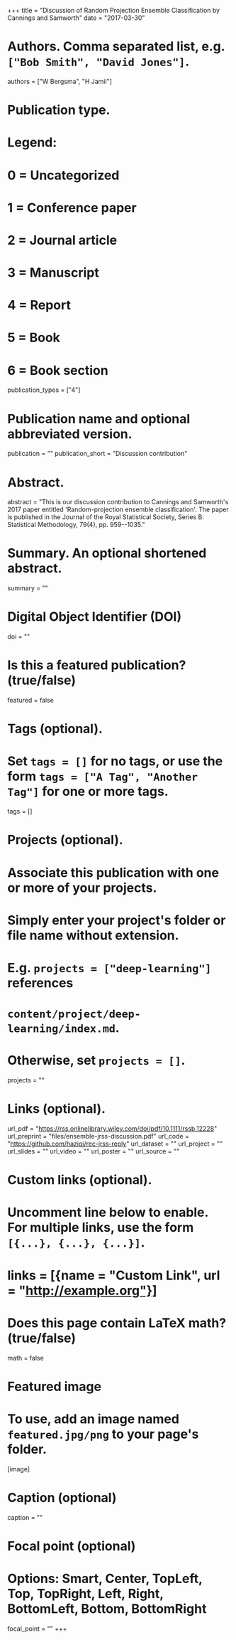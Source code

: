 +++
title = "Discussion of Random Projection Ensemble Classification by Cannings and Samworth"
date = "2017-03-30"

# Authors. Comma separated list, e.g. `["Bob Smith", "David Jones"]`.
authors = ["W Bergsma", "H Jamil"]

# Publication type.
# Legend:
# 0 = Uncategorized
# 1 = Conference paper
# 2 = Journal article
# 3 = Manuscript
# 4 = Report
# 5 = Book
# 6 = Book section
publication_types = ["4"]

# Publication name and optional abbreviated version.
publication = ""
publication_short = "Discussion contribution"

# Abstract.
abstract = "This is our discussion contribution to Cannings and Samworth's 2017 paper entitled 'Random-projection ensemble classification'. The paper is published in the Journal of the Royal Statistical Society, Series B: Statistical Methodology, 79(4), pp. 959--1035."

# Summary. An optional shortened abstract.
summary = ""

# Digital Object Identifier (DOI)
doi = ""

# Is this a featured publication? (true/false)
featured = false

# Tags (optional).
#   Set `tags = []` for no tags, or use the form `tags = ["A Tag", "Another Tag"]` for one or more tags.
tags = []

# Projects (optional).
#   Associate this publication with one or more of your projects.
#   Simply enter your project's folder or file name without extension.
#   E.g. `projects = ["deep-learning"]` references 
#   `content/project/deep-learning/index.md`.
#   Otherwise, set `projects = []`.
projects = ""

# Links (optional).
url_pdf = "https://rss.onlinelibrary.wiley.com/doi/pdf/10.1111/rssb.12228"
url_preprint = "files/ensemble-jrss-discussion.pdf"
url_code = "https://github.com/haziqj/rec-jrss-reply"
url_dataset = ""
url_project = ""
url_slides = ""
url_video = ""
url_poster = ""
url_source = ""

# Custom links (optional).
#   Uncomment line below to enable. For multiple links, use the form `[{...}, {...}, {...}]`.
# links = [{name = "Custom Link", url = "http://example.org"}]

# Does this page contain LaTeX math? (true/false)
math = false

# Featured image
# To use, add an image named `featured.jpg/png` to your page's folder. 
[image]
  # Caption (optional)
  caption = ""

  # Focal point (optional)
  # Options: Smart, Center, TopLeft, Top, TopRight, Left, Right, BottomLeft, Bottom, BottomRight
  focal_point = ""
+++


